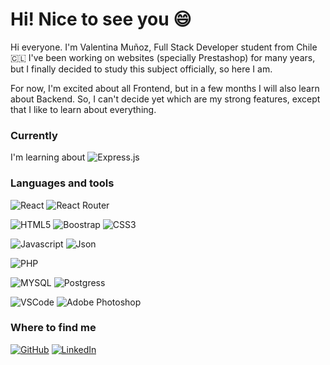 <h1>Hi! Nice to see you 😄</h1>

Hi everyone. I'm Valentina Muñoz, Full Stack Developer student from Chile 🇨🇱 I've been working on websites (specially Prestashop) for many years, but I finally decided to study this subject officially, so here I am.

For now, I'm excited about all Frontend, but in a few months I will also learn about Backend. So, I can't decide yet which are my strong features, except that I like to learn about everything.

<h3>Currently</h3>
<p>I'm learning about <img alt="Express.js" src="https://img.shields.io/badge/Express.js-404D59?style=for-the-badge" /></p>

<h3>Languages and tools</h3>
<p><img alt="React" src="https://img.shields.io/badge/React-20232A?style=for-the-badge&logo=react&logoColor=61DAFB" /> <img alt="React Router" src="https://img.shields.io/badge/React_Router-CA4245?style=for-the-badge&logo=react-router&logoColor=white" /> </p>
<p><img alt="HTML5" src="https://img.shields.io/badge/HTML5-E34F26?style=for-the-badge&logo=html5&logoColor=white" /> <img alt="Boostrap" src="https://img.shields.io/badge/Bootstrap-563D7C?style=for-the-badge&logo=bootstrap&logoColor=white" /> <img alt="CSS3" src="https://img.shields.io/badge/CSS3-1572B6?style=for-the-badge&logo=css3&logoColor=white" /></p>
<p><img alt="Javascript" src="https://img.shields.io/badge/JavaScript-323330?style=for-the-badge&logo=javascript&logoColor=F7DF1E" /> <img alt="Json" src="https://img.shields.io/badge/json-5E5C5C?style=for-the-badge&logo=json&logoColor=white" /></p>
<p><img alt="PHP" src="https://img.shields.io/badge/PHP-777BB4?style=for-the-badge&logo=php&logoColor=white" /></p>
<p><img alt="MYSQL" src="https://img.shields.io/badge/MySQL-005C84?style=for-the-badge&logo=mysql&logoColor=white" /> <img alt="Postgress" src="https://img.shields.io/badge/PostgreSQL-316192?style=for-the-badge&logo=postgresql&logoColor=white" /></p>
<p><img alt="VSCode" src="https://img.shields.io/badge/VSCode-0078D4?style=for-the-badge&logo=visual%20studio%20code&logoColor=white" /> <img alt="Adobe Photoshop" src="https://img.shields.io/badge/Adobe%20Photoshop-31A8FF?style=for-the-badge&logo=Adobe%20Photoshop&logoColor=black" /> </p>

<h3>Where to find me</h3>
<p><a href="https://github.com/vnasp"><img alt="GitHub" src="https://img.shields.io/badge/GitHub-100000?style=for-the-badge&logo=github&logoColor=white" /></a> <a href="http://linkedin.com/in/valentinamunoz-frontend"><img alt="LinkedIn" src="https://img.shields.io/badge/LinkedIn-0077B5?style=for-the-badge&logo=linkedin&logoColor=white" /></a> <a href=""></p>



